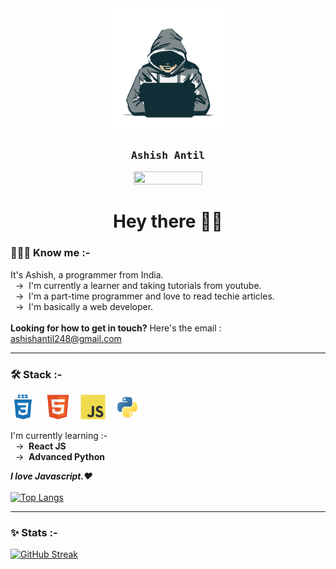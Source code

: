 <div align='center'>
  <div>
    <img src='https://github.com/AshishAntil07/AshishAntil07/blob/home/Prog.png' width='200px' height='200px'>
  </div>
  <h3>
    <pre>Ashish Antil</pre>
  </h3>
  <div><img src="https://komarev.com/ghpvc/?username=AshishAntil07&style=flat-square&color=green" height='21px' width = '110px'/></div>
  <h1>Hey there 👋🏻</h1>
</div>

### 👨🏻‍💻 Know me :-
It's Ashish, a programmer from India.<br>
&nbsp; &rarr; &nbsp;I'm currently a learner and taking tutorials from youtube.<br>
&nbsp; &#8594; &nbsp;I'm a part-time programmer and love to read techie articles.<br>
&nbsp; &#8594; &nbsp;I'm basically a web developer.<br><br>
**Looking for how to get in touch?** Here's the email : ashishantil248@gmail.com
<hr>

### 🛠 Stack :-
<div>
  <img src="https://github.com/devicons/devicon/blob/master/icons/css3/css3-plain-wordmark.svg"  title="CSS3" alt="CSS" width="40" height="40"/>&nbsp;&nbsp;&nbsp;
  <img src="https://github.com/devicons/devicon/blob/master/icons/html5/html5-original.svg" title="HTML5" alt="HTML" width="40" height="40"/>&nbsp;&nbsp;&nbsp;
  <img src="https://github.com/devicons/devicon/blob/master/icons/javascript/javascript-original.svg" title="JavaScript" alt="JavaScript" width="40" height="40"/>&nbsp;&nbsp;&nbsp;
  <img src="https://github.com/devicons/devicon/blob/master/icons/python/python-original.svg" title="Python" alt="Python" width="40" height="40"/>&nbsp;&nbsp;&nbsp;
</div>

I'm currently learning :-<br>
&nbsp; &rarr; &nbsp;**React JS**<br>
&nbsp; &#8594; &nbsp;**Advanced Python**

**_I love Javascript.❤_**
<br><br>
[![Top Langs](https://github-readme-stats.vercel.app/api/top-langs/?username=AshishAntil07&layout=compact&theme=dark&background=#7a828e)](https://github.com/anuraghazra/github-readme-stats)
<hr>

### ✨ Stats :-
[![GitHub Streak](http://github-readme-streak-stats.herokuapp.com?user=AshishAntil07&theme=dark&background=#272b33)](https://git.io/streak-stats)
